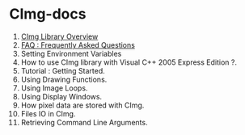 # CImg-docs

1. [CImg Library Overview](CImg-Library-Overview.md)
1. [FAQ : Frequently Asked Questions](FAQ-Frequently-Asked-Questions.md)
1. Setting Environment Variables	
1. How to use CImg library with Visual C++ 2005 Express Edition ?.	
1. Tutorial : Getting Started.	
1. Using Drawing Functions.	
1. Using Image Loops.	
1. Using Display Windows.	
1. How pixel data are stored with CImg.	
1. Files IO in CImg.	
1. Retrieving Command Line Arguments.
